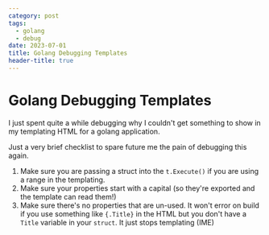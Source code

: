 ```yaml
---
category: post
tags:
  - golang
  - debug
date: 2023-07-01
title: Golang Debugging Templates
header-title: true
---
```


# Golang Debugging Templates

I just spent quite a while debugging why I couldn't get something to show in my templating HTML for a golang application.

Just a very brief checklist to spare future me the pain of debugging this again. 

1. Make sure you are passing a struct into the `t.Execute()` if you are using a range in the templating.
2. Make sure your properties start with a capital (so they're exported and the template can read them!)
3. Make sure there's no properties that are un-used. It won't error on build if you use something like `{.Title}` in the HTML but you don't have a `Title` variable in your `struct`. It just stops templating (IME)